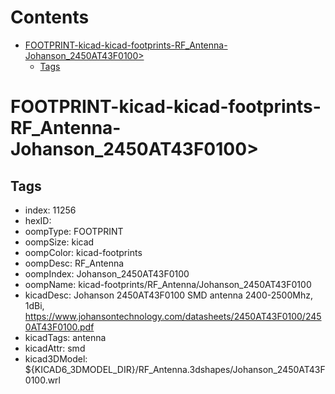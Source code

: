 



Contents
========

* [FOOTPRINT-kicad-kicad-footprints-RF_Antenna-Johanson_2450AT43F0100>](#footprint-kicad-kicad-footprints-rf_antenna-johanson_2450at43f0100)
	* [Tags](#tags)

# FOOTPRINT-kicad-kicad-footprints-RF_Antenna-Johanson_2450AT43F0100>

## Tags

- index: 11256
- hexID: 
- oompType: FOOTPRINT
- oompSize: kicad
- oompColor: kicad-footprints
- oompDesc: RF_Antenna
- oompIndex: Johanson_2450AT43F0100
- oompName: kicad-footprints/RF_Antenna/Johanson_2450AT43F0100
- kicadDesc: Johanson 2450AT43F0100 SMD antenna 2400-2500Mhz, 1dBi, https://www.johansontechnology.com/datasheets/2450AT43F0100/2450AT43F0100.pdf
- kicadTags: antenna
- kicadAttr: smd
- kicad3DModel: ${KICAD6_3DMODEL_DIR}/RF_Antenna.3dshapes/Johanson_2450AT43F0100.wrl
